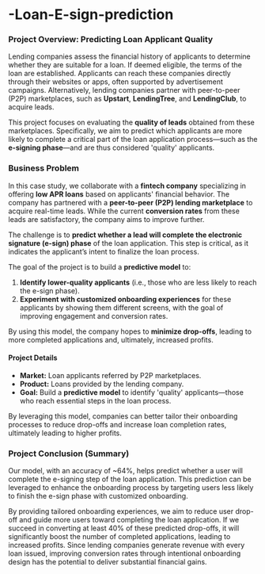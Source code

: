 # -Loan-E-sign-prediction
### **Project Overview: Predicting Loan Applicant Quality**  

Lending companies assess the financial history of applicants to determine whether they are suitable for a loan. If deemed eligible, the terms of the loan are established. Applicants can reach these companies directly through their websites or apps, often supported by advertisement campaigns. Alternatively, lending companies partner with peer-to-peer (P2P) marketplaces, such as **Upstart**, **LendingTree**, and **LendingClub**, to acquire leads. 

This project focuses on evaluating the **quality of leads** obtained from these marketplaces. Specifically, we aim to predict which applicants are more likely to complete a critical part of the loan application process—such as the **e-signing phase**—and are thus considered 'quality' applicants. 
### **Business Problem**

In this case study, we collaborate with a **fintech company** specializing in offering **low APR loans** based on applicants' financial behavior. The company has partnered with a **peer-to-peer (P2P) lending marketplace** to acquire real-time leads. While the current **conversion rates** from these leads are satisfactory, the company aims to improve further. 

The challenge is to **predict whether a lead will complete the electronic signature (e-sign) phase** of the loan application. This step is critical, as it indicates the applicant’s intent to finalize the loan process.  

The goal of the project is to build a **predictive model** to:
1. **Identify lower-quality applicants** (i.e., those who are less likely to reach the e-sign phase).  
2. **Experiment with customized onboarding experiences** for these applicants by showing them different screens, with the goal of improving engagement and conversion rates.

By using this model, the company hopes to **minimize drop-offs**, leading to more completed applications and, ultimately, increased profits.
#### **Project Details**  
- **Market:** Loan applicants referred by P2P marketplaces.  
- **Product:** Loans provided by the lending company.  
- **Goal:** Build a **predictive model** to identify 'quality' applicants—those who reach essential steps in the loan process.  

By leveraging this model, companies can better tailor their onboarding processes to reduce drop-offs and increase loan completion rates, ultimately leading to higher profits.
### **Project Conclusion (Summary)**  

Our model, with an accuracy of ~64%, helps predict whether a user will complete the e-signing step of the loan application. This prediction can be leveraged to enhance the onboarding process by targeting users less likely to finish the e-sign phase with customized onboarding. 

By providing tailored onboarding experiences, we aim to reduce user drop-off and guide more users toward completing the loan application. If we succeed in converting at least 40% of these predicted drop-offs, it will significantly boost the number of completed applications, leading to increased profits. Since lending companies generate revenue with every loan issued, improving conversion rates through intentional onboarding design has the potential to deliver substantial financial gains.
